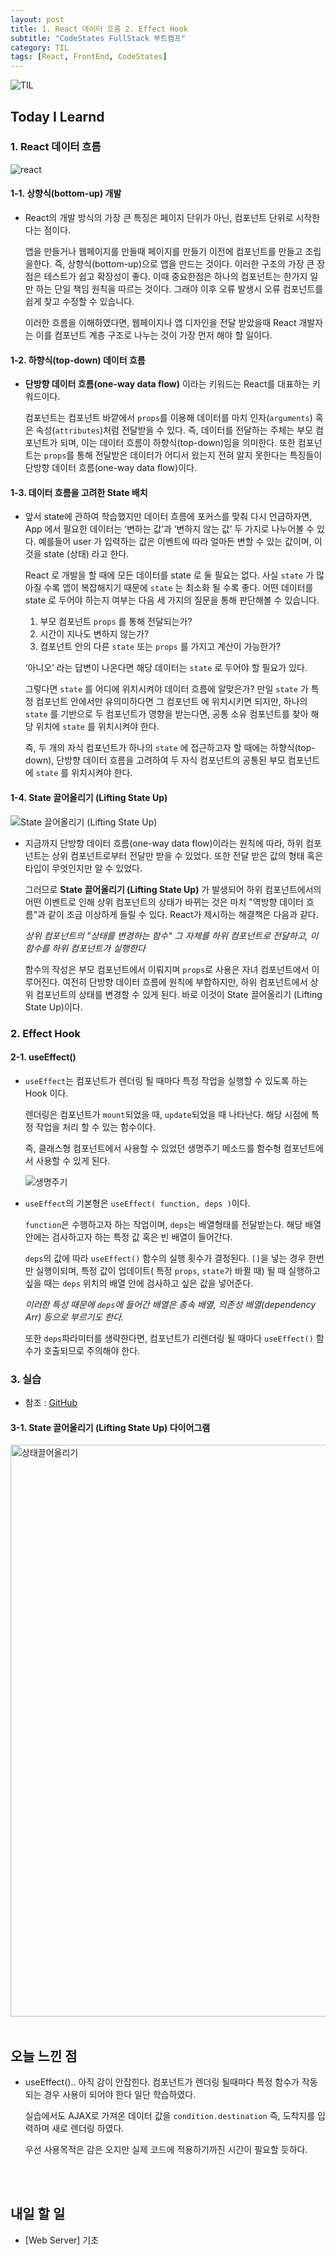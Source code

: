 ```yaml
---
layout: post
title: 1. React 데이터 흐름 2. Effect Hook
subtitle: "CodeStates FullStack 부트캠프"
category: TIL
tags: [React, FrontEnd, CodeStates]
---
```


![TIL](https://user-images.githubusercontent.com/83164003/127775612-7464075f-89e7-478e-82ee-dc1c2710a125.jpeg)
## Today I Learnd
### 1. React 데이터 흐름
![react](https://user-images.githubusercontent.com/83164003/132542812-b2131f36-bbaa-436a-a174-d3e4a3e15945.png)
#### 1-1. 상향식(bottom-up) 개발
- React의 개발 방식의 가장 큰 특징은 페이지 단위가 아닌, 컴포넌트 단위로 시작한다는 점이다.

  앱을 만들거나 웹페이지를 만들때 페이지를 만들기 이전에 컴포넌트를 만들고 조립을한다. 즉, 상향식(bottom-up)으로 앱을 만드는 것이다. 이러한 구조의 가장 큰 장점은 테스트가 쉽고 확장성이 좋다. 이때 중요한점은 하나의 컴포넌트는 한가지 일만 하는 단일 책임 원칙을 따르는 것이다. 그래야 이후 오류 발생시 오류 컴포넌트를 쉽게 찾고 수정할 수 있습니다.

  이러한 흐름을 이해하였다면, 웹페이지나 앱 디자인을 전달 받았을때 React 개발자는 이를 컴포넌트 계층 구조로 나누는 것이 가장 먼저 해야 할 일이다.

#### 1-2. 하향식(top-down) 데이터 흐름
- **단방향 데이터 흐름(one-way data flow)** 이라는 키워드는 React를 대표하는 키워드이다. 

  컴포넌트는 컴포넌트 바깥에서 `props`를 이용해 데이터를 마치 인자(`arguments`) 혹은 속성(`attributes`)처럼 전달받을 수 있다. 즉, 데이터를 전달하는 주체는 부모 컴포넌트가 되며, 이는 데이터 흐름이 하향식(top-down)임을 의미한다. 또한 컴포넌트는 `props`를 통해 전달받은 데이터가 어디서 왔는지 전혀 알지 못한다는 특징들이 단방향 데이터 흐름(one-way data flow)이다.
	
#### 1-3. 데이터 흐름을 고려한 State 배치
- 앞서 state에 관하여 학습했지만 데이터 흐름에 포커스를 맞춰 다시 언급하자면, App 에서 필요한 데이터는 ‘변하는 값’과 ‘변하지 않는 값’ 두 가지로 나누어볼 수 있다. 예를들어 user 가 입력하는 값은 이벤트에 따라 얼마든 변할 수 있는 값이며, 이 것을 state (상태) 라고 한다.

  React 로 개발을 할 때에 모든 데이터를 state 로 둘 필요는 없다. 사실 `state` 가 많아질 수록 앱이 복잡해지기 때문에 `state` 는 최소화 될 수록 좋다. 어떤 데이터를 state 로 두어야 하는지 여부는 다음 세 가지의 질문을 통해 판단해볼 수 있습니다.

  1. 부모 컴포넌트 `props` 를 통해 전달되는가?
  2. 시간이 지나도 변하지 않는가?
  3. 컴포넌트 안의 다른 `state` 또는 `props` 를 가지고 계산이 가능한가?

  ‘아니오’ 라는 답변이 나온다면 해당 데이터는 `state` 로 두어야 할 필요가 있다. 

  그렇다면 `state` 를 어디에 위치시켜야 데이터 흐름에 알맞은가? 만일 `state` 가 특정 컴포넌트 안에서만 유의미하다면 그 컴포넌트 에 위치시키면 되지만, 하나의 `state` 를 기반으로 두 컴포넌트가 영향을 받는다면, 공통 소유 컴포넌트를 찾아 해당 위치에 `state` 를 위치시켜야 한다. 

  즉, 두 개의 자식 컴포넌트가 하나의 `state` 에 접근하고자 할 때에는 하향식(top-down), 단방향 데이터 흐름을 고려하여 두 자식 컴포넌트의 공통된 부모 컴포넌트에 `state` 를 위치시켜야 한다. 
	
#### 1-4. State 끌어올리기 (Lifting State Up)
![State 끌어올리기 (Lifting State Up)](https://user-images.githubusercontent.com/83164003/132545689-04b84053-1cd5-40e7-9e10-021cb6934c21.png)
- 지금까지 단방향 데이터 흐름(one-way data flow)이라는 원칙에 따라, 하위 컴포넌트는 상위 컴포넌트로부터 전달만 받을 수 있었다. 또한 전달 받은 값의 형태 혹은 타입이 무엇인지만 알 수 있었다.

  그러므로 **State 끌어올리기 (Lifting State Up)** 가 발생되어 하위 컴포넌트에서의 어떤 이벤트로 인해 상위 컴포넌트의 상태가 바뀌는 것은 마치 "역방향 데이터 흐름"과 같이 조금 이상하게 들릴 수 있다. React가 제시하는 해결책은 다음과 같다. 

  *상위 컴포넌트의 "상태를 변경하는 함수" 그 자체를 하위 컴포넌트로 전달하고, 이 함수를 하위 컴포넌트가 실행한다*

  함수의 작성은 부모 컴포넌트에서 이뤄지며 `props`로 사용은 자녀 컴포넌트에서 이루어진다. 여전히 단방향 데이터 흐름에 원칙에 부합하지만, 하위 컴포넌트에서 상위 컴포넌트의 상태를 변경할 수 있게 된다. 바로 이것이 State 끌어올리기 (Lifting State Up)이다.

### 2. Effect Hook
#### 2-1. useEffect()
- `useEffect`는 컴포넌트가 렌더링 될 때마다 특정 작업을 실행할 수 있도록 하는 Hook 이다. 

  렌더링은 컴포넌트가 `mount`되었을 때,  `update`되었을 때 나타난다. 해당 시점에 특정 작업을 처리 할 수 있는 함수이다.

  즉, 클래스형 컴포넌트에서 사용할 수 있었던 생명주기 메소드를 함수형 컴포넌트에서 사용할 수 있게 된다.
	
	![생명주기](https://user-images.githubusercontent.com/83164003/132549740-85dfee45-06d3-407c-80b4-55cb11b56542.png)

- `useEffect`의 기본형은 `useEffect( function, deps )`이다. 

  `function`은 수행하고자 하는 작업이며, `deps`는 배열형태를 전달받는다. 해당 배열안에는 검사하고자 하는 특정 값 혹은 빈 배열이 들어간다.

  `deps`의 값에 따라 `useEffect()` 함수의 실행 횟수가 결정된다. `[]`을 넣는 경우 한번만 실행이되며, 특정 값이 업데이트( 특정 `props`, `state`가 바뀔 때) 될 때 실행하고 싶을 때는 `deps` 위치의 배열 안에 검사하고 싶은 값을 넣어준다. 

  *이러한 특성 때문에 `deps`에 들어간 배열은 종속 배열, 의존성 배열(dependency Arr) 등으로 부르기도 한다.*  

  또한 `deps`파라미터를 생략한다면, 컴포넌트가 리렌더링 될 때마다 `useEffect()` 함수가 호출되므로 주의해야 한다.

### 3. 실습
- 참조 : <a href="https://github.com/JH8459/im-sprint-statesairline-client" target="_blank">GitHub</a>

#### 3-1. State 끌어올리기 (Lifting State Up) 다이어그램
<img width="915" alt="상태끌어올리기" src="https://user-images.githubusercontent.com/83164003/132552557-613a23c6-a1ba-4ada-b683-d3ca29a8857a.png">

<br>
<br>

## 오늘 느낀 점
- useEffect().. 아직 감이 안잡힌다. 컴포넌트가 렌더링 될때마다 특정 함수가 작동되는 경우 사용이 되어야 한다 일단 학습하였다. 

  실습에서도 AJAX로 가져온 데이터 값을 `condition.destination` 즉, 도착지를 입력하며 새로 렌더링 하였다. 

  우선 사용목적은 감은 오지만 실제 코드에 적용하기까진 시간이 필요할 듯하다.
	
<br>
<br>

## 내일 할 일
- [Web Server] 기초
